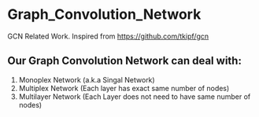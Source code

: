 # Graph_Convolution_Network
GCN Related Work. Inspired from https://github.com/tkipf/gcn

## Our Graph Convolution Network can deal with:

1. Monoplex Network (a.k.a Singal Network)
2. Multiplex Network (Each layer has exact same number of nodes)
3. Multilayer Network (Each Layer does not need to have same number of nodes)
